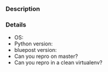 ### Description



### Details

* OS:
* Python version:
* bluepost version:
* Can you repro on master?
* Can you repro in a clean virtualenv?
